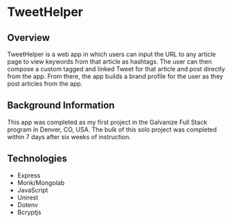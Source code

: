 # TweetHelper
## Overview
TweetHelper is a web app in which users can input the URL to any article page to view keywords from that article as hashtags. The user can then compose a custom tagged and linked Tweet for that article and post directly from the app. From there, the app builds a brand profile for the user as they post articles from the app.

## Background Information
This app was completed as my first project in the Galvanize Full Stack program in Denver, CO, USA. The bulk of this solo project was completed within 7 days after six weeks of instruction.

## Technologies
- Express
- Monk/Mongolab
- JavaScript
- Unirest
- Dotenv
- Bcryptjs
